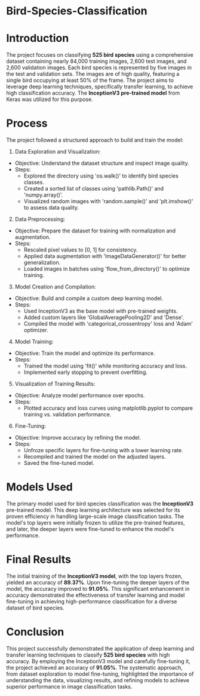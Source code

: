 # Bird-Species-Classification

# **Introduction**

The project focuses on classifying **525 bird species** using a comprehensive dataset containing nearly 84,000 training images, 2,600 test images, and 2,600 validation images. Each bird species is represented by five images in the test and validation sets. The images are of high quality, featuring a single bird occupying at least 50% of the frame. The project aims to leverage deep learning techniques, specifically transfer learning, to achieve high classification accuracy. The **InceptionV3 pre-trained model** from Keras was utilized for this purpose.

# **Process**
The project followed a structured approach to build and train the model:

1.   Data Exploration and Visualization:
  *   Objective: Understand the dataset structure and inspect image quality.
  *   Steps:
      * Explored the directory using 'os.walk()' to identify bird species classes.
      * Created a sorted list of classes using 'pathlib.Path()' and 'numpy.array()'.
      * Visualized random images with 'random.sample()' and 'plt.imshow()' to assess data quality.

2.   Data Preprocessing:
  *  Objective: Prepare the dataset for training with normalization and augmentation.
  *  Steps:
      * Rescaled pixel values to [0, 1] for consistency.
      * Applied data augmentation with 'ImageDataGenerator()' for better generalization.
      * Loaded images in batches using 'flow_from_directory()' to optimize training.

3.   Model Creation and Compilation:
  *  Objective: Build and compile a custom deep learning model.
  *  Steps:
      * Used InceptionV3 as the base model with pre-trained weights.
      * Added custom layers like 'GlobalAveragePooling2D' and 'Dense'.
      * Compiled the model with 'categorical_crossentropy' loss and 'Adam' optimizer.
4.   Model Training:
  * Objective: Train the model and optimize its performance.
  * Steps:
      * Trained the model using 'fit()' while monitoring accuracy and loss.
      * Implemented early stopping to prevent overfitting.  

5.   Visualization of Training Results:
  * Objective: Analyze model performance over epochs.
  * Steps:
      * Plotted accuracy and loss curves using matplotlib.pyplot to compare
      training vs. validation performance.

6.   Fine-Tuning:

  * Objective: Improve accuracy by refining the model.
  * Steps:
      * Unfroze specific layers for fine-tuning with a lower learning rate.
      * Recompiled and trained the model on the adjusted layers.
      * Saved the fine-tuned model.



# **Models Used**
The primary model used for bird species classification was the **InceptionV3** pre-trained model. This deep learning architecture was selected for its proven efficiency in handling large-scale image classification tasks. The model's top layers were initially frozen to utilize the pre-trained features, and later, the deeper layers were fine-tuned to enhance the model's performance.

# **Final Results**
The initial training of the **InceptionV3 model**, with the top layers frozen, yielded an accuracy of **89.37%**. Upon fine-tuning the deeper layers of the model, the accuracy improved to **91.05%**. This significant enhancement in accuracy demonstrated the effectiveness of transfer learning and model fine-tuning in achieving high-performance classification for a diverse dataset of bird species.

# **Conclusion**
This project successfully demonstrated the application of deep learning and transfer learning techniques to classify **525 bird species** with high accuracy. By employing the InceptionV3 model and carefully fine-tuning it, the project achieved an accuracy of **91.05%**. The systematic approach, from dataset exploration to model fine-tuning, highlighted the importance of understanding the data, visualizing results, and refining models to achieve superior performance in image classification tasks.

